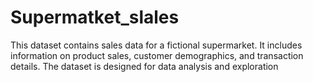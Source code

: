 # Supermatket_slales
This dataset contains sales data for a fictional supermarket. It includes information on product sales, customer demographics, and transaction details. The dataset is designed for data analysis and exploration

